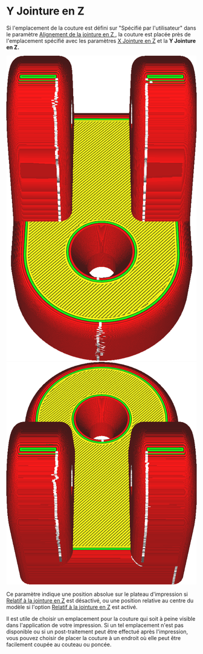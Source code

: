 Y Jointure en Z
====
Si l'emplacement de la couture est défini sur "Spécifié par l'utilisateur" dans le paramètre [Alignement de la jointure en Z
](z_seam_type.md), la couture est placée près de l'emplacement spécifié avec les paramètres [X Jointure en Z](z_seam_x.md) et la **Y Jointure en Z.**

![La couture est située sur la face avant](../../../articles/images/z_seam_y_front.png)
![La couture est située sur la face arrière](../../../articles/images/z_seam_y_back.png)

Ce paramètre indique une position absolue sur le plateau d'impression si [Relatif à la jointure en Z](z_seam_relative.md) est désactivé, ou une position relative au centre du modèle si l'option [Relatif à la jointure en Z](z_seam_relative.md) est activé.

Il est utile de choisir un emplacement pour la couture qui soit à peine visible dans l'application de votre impression. Si un tel emplacement n'est pas disponible ou si un post-traitement peut être effectué après l'impression, vous pouvez choisir de placer la couture à un endroit où elle peut être facilement coupée au couteau ou poncée.
